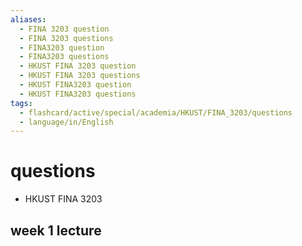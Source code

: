```yaml
---
aliases:
  - FINA 3203 question
  - FINA 3203 questions
  - FINA3203 question
  - FINA3203 questions
  - HKUST FINA 3203 question
  - HKUST FINA 3203 questions
  - HKUST FINA3203 question
  - HKUST FINA3203 questions
tags:
  - flashcard/active/special/academia/HKUST/FINA_3203/questions
  - language/in/English
---
```


# questions

- HKUST FINA 3203

## week 1 lecture
